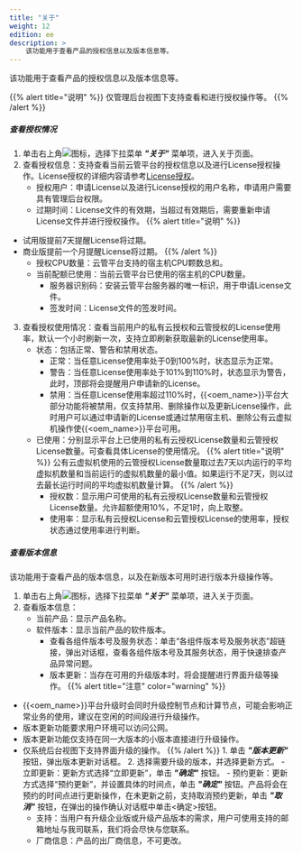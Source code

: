 ```yaml
---
title: "关于"
weight: 12
edition: ee
description: >
    该功能用于查看产品的授权信息以及版本信息等。
---
```


该功能用于查看产品的授权信息以及版本信息等。

{{% alert title="说明" %}}
仅管理后台视图下支持查看和进行授权操作等。
{{% /alert %}}

##### 查看授权情况

1. 单击右上角![](../../../images/intro/more.png)图标，选择下拉菜单 **_"关于"_** 菜单项，进入关于页面。
2. 查看授权信息：支持查看当前云管平台的授权信息以及进行License授权操作。License授权的详细内容请参考[License授权](../../../../quickuse/quickstart/licenses)。
   - 授权用户：申请License以及进行License授权的用户名称，申请用户需要具有管理后台权限。
   - 过期时间：License文件的有效期，当超过有效期后，需要重新申请License文件并进行授权操作。
{{% alert title="说明" %}}
- 试用版提前7天提醒License将过期。
- 商业版提前一个月提醒License将过期。
{{% /alert %}}
   - 授权CPU数量：云管平台支持的宿主机CPU颗数总和。
   - 当前配额已使用：当前云管平台已使用的宿主机的CPU数量。
      - 服务器识别码：安装云管平台服务器的唯一标识，用于申请License文件。
      - 签发时间：License文件的签发时间。 
3. 查看授权使用情况：查看当前用户的私有云授权和云管授权的License使用率，默认一个小时刷新一次，支持立即刷新获取最新的License使用率。
   - 状态：包括正常、警告和禁用状态。
      - 正常：当任意License使用率处于0到100%时，状态显示为正常。
      - 警告：当任意License使用率处于101%到110%时，状态显示为警告，此时，顶部将会提醒用户申请新的License。
      - 禁用：当任意License使用率超过110%时，{{<oem_name>}}平台大部分功能将被禁用，仅支持禁用、删除操作以及更新License操作，此时用户可以通过申请新的License或通过禁用宿主机、删除公有云虚拟机操作使{{<oem_name>}}平台可用。
   - 已使用：分别显示平台上已使用的私有云授权License数量和云管授权License数量。可查看具体License的使用情况。
{{% alert title="说明" %}}
公有云虚拟机使用的云管授权License数量取过去7天以内运行的平均虚拟机数量和当前运行的虚拟机数量的最小值。如果运行不足7天，则以过去最长运行时间的平均虚拟机数量计算。
{{% /alert %}}
      - 授权数：显示用户可使用的私有云授权License数量和云管授权License数量。允许超额使用10%，不足1时，向上取整。
      - 使用率：显示私有云授权License和云管授权License的使用率，授权状态通过使用率进行判断。 

##### 查看版本信息

该功能用于查看产品的版本信息，以及在新版本可用时进行版本升级操作等。

1. 单击右上角![](../../../images/intro/more.png)图标，选择下拉菜单 **_"关于"_** 菜单项，进入关于页面。
2. 查看版本信息：
   - 当前产品：显示产品名称。
   - 软件版本：显示当前产品的软件版本。
       - 查看各组件版本号及服务状态：单击“各组件版本号及服务状态”超链接，弹出对话框，查看各组件版本号及其服务状态，用于快速排查产品异常问题。
       - 版本更新：当存在可用的升级版本时，将会提醒进行界面升级等操作。
{{% alert title="注意" color="warning" %}}
- {{<oem_name>}}平台升级时会同时升级控制节点和计算节点，可能会影响正常业务的使用，建议在空闲的时间段进行升级操作。
- 版本更新功能要求用户环境可以访问公网。
- 版本更新功能仅支持在同一大版本的小版本直接进行升级操作。
- 仅系统后台视图下支持界面升级的操作。
{{% /alert %}}
        1. 单击 **_"版本更新"_** 按钮，弹出版本更新对话框。
        2. 选择需要升级的版本，并选择更新方式。
           - 立即更新：更新方式选择“立即更新”，单击 **_"确定"_** 按钮。
           - 预约更新：更新方式选择“预约更新”，并设置具体的时间点，单击 **_"确定"_** 按钮。产品将会在预约的时间点进行更新操作，在未更新之前，支持取消预约更新，单击 **_"取消"_** 按钮，在弹出的操作确认对话框中单击<确定>按钮。
   - 支持：当用户有升级企业版或升级产品版本的需求，用户可使用支持的邮箱地址与我司联系，我们将会尽快与您联系。
   - 厂商信息：产品的出厂商信息，不可更改。  